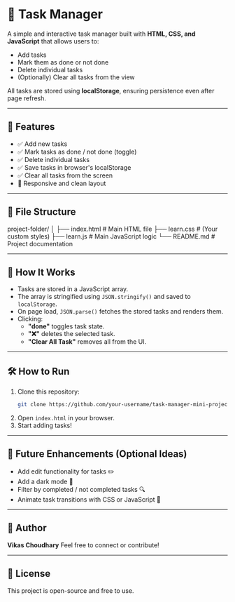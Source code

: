 # 📝 Task Manager

A simple and interactive task manager built with **HTML, CSS, and JavaScript** that allows users to:
- Add tasks
- Mark them as done or not done
- Delete individual tasks
- (Optionally) Clear all tasks from the view

All tasks are stored using **localStorage**, ensuring persistence even after page refresh.

---

## 🚀 Features

- ✅ Add new tasks
- ✅ Mark tasks as done / not done (toggle)
- ✅ Delete individual tasks
- ✅ Save tasks in browser's localStorage
- ✅ Clear all tasks from the screen
- 🎨 Responsive and clean layout

---

## 📂 File Structure

project-folder/
│
├── index.html          # Main HTML file
├── learn.css           # (Your custom styles)
├── learn.js            # Main JavaScript logic
└── README.md           # Project documentation

---

## 🧠 How It Works

- Tasks are stored in a JavaScript array.
- The array is stringified using `JSON.stringify()` and saved to `localStorage`.
- On page load, `JSON.parse()` fetches the stored tasks and renders them.
- Clicking:
  - **"done"** toggles task state.
  - **"❌"** deletes the selected task.
  - **"Clear All Task"** removes all from the UI.

---

## 🛠️ How to Run

1. Clone this repository:
   ```bash
   git clone https://github.com/your-username/task-manager-mini-project.git

2. Open `index.html` in your browser.
3. Start adding tasks!

---

## 🔮 Future Enhancements (Optional Ideas)

* Add edit functionality for tasks ✏️
* Add a dark mode 🌙
* Filter by completed / not completed tasks 🔍
* Animate task transitions with CSS or JavaScript 🎨

---

## 🙌 Author

**Vikas Choudhary**
Feel free to connect or contribute!

---

## 📄 License

This project is open-source and free to use.
